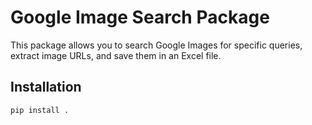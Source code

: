# Google Image Search Package

This package allows you to search Google Images for specific queries, extract image URLs, and save them in an Excel file.

## Installation

```bash
pip install .
